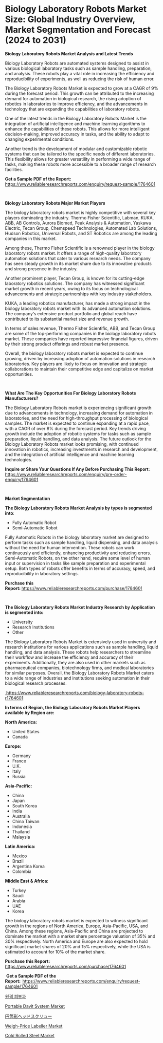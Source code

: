 <p><h1>Biology Laboratory Robots Market Size: Global Industry Overview, Market Segmentation and Forecast (2024 to 2031)</h1></p><p><strong>Biology Laboratory Robots Market Analysis and Latest Trends</strong></p>
<p><p>Biology Laboratory Robots are automated systems designed to assist in various biological laboratory tasks such as sample handling, preparation, and analysis. These robots play a vital role in increasing the efficiency and reproducibility of experiments, as well as reducing the risk of human error.</p><p>The Biology Laboratory Robots Market is expected to grow at a CAGR of 9% during the forecast period. This growth can be attributed to the increasing demand for automation in biological research, the rising adoption of robotics in laboratories to improve efficiency, and the advancements in technology that are expanding the capabilities of laboratory robots.</p><p>One of the latest trends in the Biology Laboratory Robots Market is the integration of artificial intelligence and machine learning algorithms to enhance the capabilities of these robots. This allows for more intelligent decision-making, improved accuracy in tasks, and the ability to adapt to changing experimental conditions.</p><p>Another trend is the development of modular and customizable robotic systems that can be tailored to the specific needs of different laboratories. This flexibility allows for greater versatility in performing a wide range of tasks, making these robots more accessible to a broader range of research facilities.</p></p>
<p><strong>Get a Sample PDF of the Report:&nbsp;</strong> <a href="https://www.reliableresearchreports.com/enquiry/request-sample/1764601">https://www.reliableresearchreports.com/enquiry/request-sample/1764601</a></p>
<p>&nbsp;</p>
<p><strong>Biology Laboratory Robots Major Market Players</strong></p>
<p><p>The biology laboratory robots market is highly competitive with several key players dominating the industry. Thermo Fisher Scientific, Labman, KUKA, ABB, AB Controls, Aurora Biomed, Peak Analysis & Automation, Yaskawa Electric, Tecan Group, Chemspeed Technologies, Automated Lab Solutions, Hudson Robotics, Universal Robots, and ST Robotics are among the leading companies in this market.</p><p>Among these, Thermo Fisher Scientific is a renowned player in the biology laboratory robots market. It offers a range of high-quality laboratory automation solutions that cater to various research needs. The company has seen steady growth in its market share due to its innovative products and strong presence in the industry.</p><p>Another prominent player, Tecan Group, is known for its cutting-edge laboratory robotics solutions. The company has witnessed significant market growth in recent years, owing to its focus on technological advancements and strategic partnerships with key industry stakeholders.</p><p>KUKA, a leading robotics manufacturer, has made a strong impact in the biology laboratory robots market with its advanced automation solutions. The company's extensive product portfolio and global reach have contributed to its substantial market size and revenue growth.</p><p>In terms of sales revenue, Thermo Fisher Scientific, ABB, and Tecan Group are some of the top-performing companies in the biology laboratory robots market. These companies have reported impressive financial figures, driven by their strong product offerings and robust market presence.</p><p>Overall, the biology laboratory robots market is expected to continue growing, driven by increasing adoption of automation solutions in research laboratories. Key players are likely to focus on innovation and strategic collaborations to maintain their competitive edge and capitalize on market opportunities.</p></p>
<p>&nbsp;</p>
<p><strong>What Are The Key Opportunities For Biology Laboratory Robots Manufacturers?</strong></p>
<p><p>The Biology Laboratory Robots market is experiencing significant growth due to advancements in technology, increasing demand for automation in laboratories, and the need for high-throughput processing of biological samples. The market is expected to continue expanding at a rapid pace, with a CAGR of over 8% during the forecast period. Key trends driving growth include the adoption of robotic systems for tasks such as sample preparation, liquid handling, and data analysis. The future outlook for the Biology Laboratory Robots market looks promising, with continued innovation in robotics, increasing investments in research and development, and the integration of artificial intelligence and machine learning technologies.</p></p>
<p><strong>Inquire or Share Your Questions If Any Before Purchasing This Report:</strong> <a href="https://www.reliableresearchreports.com/enquiry/pre-order-enquiry/1764601">https://www.reliableresearchreports.com/enquiry/pre-order-enquiry/1764601</a></p>
<p>&nbsp;</p>
<p><strong>Market Segmentation</strong></p>
<p><strong>The Biology Laboratory Robots Market Analysis by types is segmented into:</strong></p>
<p><ul><li>Fully Automatic Robot</li><li>Semi-Automatic Robot</li></ul></p>
<p><p>Fully Automatic Robots in the biology laboratory market are designed to perform tasks such as sample handling, liquid dispensing, and data analysis without the need for human intervention. These robots can work continuously and efficiently, enhancing productivity and reducing errors. Semi-Automatic Robots, on the other hand, require some level of human input or supervision in tasks like sample preparation and experimental setup. Both types of robots offer benefits in terms of accuracy, speed, and reproducibility in laboratory settings.</p></p>
<p><strong>Purchase this Report:&nbsp;</strong><a href="https://www.reliableresearchreports.com/purchase/1764601">https://www.reliableresearchreports.com/purchase/1764601</a></p>
<p>&nbsp;</p>
<p><strong>The Biology Laboratory Robots Market Industry Research by Application is segmented into:</strong></p>
<p><ul><li>University</li><li>Research Institutions</li><li>Other</li></ul></p>
<p><p>The Biology Laboratory Robots Market is extensively used in university and research institutions for various applications such as sample handling, liquid handling, and data analysis. These robots help researchers to streamline their workflow and increase the efficiency and accuracy of their experiments. Additionally, they are also used in other markets such as pharmaceutical companies, biotechnology firms, and medical laboratories for similar purposes. Overall, the Biology Laboratory Robots Market caters to a wide range of industries and institutions seeking automation in their biological research processes.</p></p>
<p><a href="https://www.reliableresearchreports.com/biology-laboratory-robots-r1764601">&nbsp;https://www.reliableresearchreports.com/biology-laboratory-robots-r1764601</a></p>
<p><strong>In terms of Region, the Biology Laboratory Robots Market Players available by Region are:</strong></p>
<p>
    <p> <strong> North America: </strong>
        <ul>
            <li>United States</li>
            <li>Canada</li>
        </ul>
        </p> 
    <p> <strong> Europe: </strong>
        <ul>
            <li>Germany</li>
            <li>France</li>
            <li>U.K.</li>
            <li>Italy</li>
            <li>Russia</li>
        </ul>
        </p> 
    <p> <strong> Asia-Pacific: </strong>
        <ul>
            <li>China</li>
            <li>Japan</li>
            <li>South Korea</li>
            <li>India</li>
            <li>Australia</li>
            <li>China Taiwan</li>
            <li>Indonesia</li>
            <li>Thailand</li>
            <li>Malaysia</li>
        </ul>
        </p> 
    <p> <strong> Latin America: </strong>
        <ul>
            <li>Mexico</li>
            <li>Brazil</li>
            <li>Argentina Korea</li>
            <li>Colombia</li>
        </ul>
        </p> 
    <p> <strong> Middle East & Africa: </strong>
        <ul>
            <li>Turkey</li>
            <li>Saudi</li>
            <li>Arabia</li>
            <li>UAE</li>
            <li>Korea</li>
        </ul>
    </p>
    </p>
<p><p>The biology laboratory robots market is expected to witness significant growth in the regions of North America, Europe, Asia-Pacific, USA, and China. Among these regions, Asia-Pacific and China are projected to dominate the market with a market share percentage valuation of 35% and 30% respectively. North America and Europe are also expected to hold significant market shares of 20% and 15% respectively, while the USA is estimated to account for 10% of the market share.</p></p>
<p><strong>Purchase this Report: </strong><a href="https://www.reliableresearchreports.com/purchase/1764601">https://www.reliableresearchreports.com/purchase/1764601</a></p>
<p>&nbsp;<strong>Get a Sample PDF of the Report:&nbsp;&nbsp;</strong><a href="https://www.reliableresearchreports.com/enquiry/request-sample/1764601">https://www.reliableresearchreports.com/enquiry/request-sample/1764601</a></p>
<p><strong></strong></p>
<p><p><a href="https://github.com/vsckjg50460/Market-Research-Report-List-1/blob/main/216232237738.md">원격 피부과</a></p><p><a href="https://www.linkedin.com/pulse/portable-davit-system-market-analysis-sze-forecasted-period-of16c?trackingId=KzZWdvjtP6VB9z6QHRKg9g%3D%3D">Portable Davit System Market</a></p><p><a href="https://github.com/nemesis2824/Market-Research-Report-List-1/blob/main/220700639727.md">円筒形ヘッドスクリュー</a></p><p><a href="https://github.com/joannagoyvaerts/Market-Research-Report-List-2/blob/main/weigh-price-labeller-market.md">Weigh-Price Labeller Market</a></p><p><a href="https://issuu.com/reportprime-2/docs/cold-rolled-steel-market-size-2030.pptx">Cold Rolled Steel Market</a></p></p>